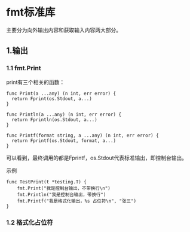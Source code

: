 # fmt标准库
主要分为向外输出内容和获取输入内容两大部分。

## 1.输出
### 1.1 fmt.Print
print有三个相关的函数：
```
func Print(a ...any) (n int, err error) {
  return Fprint(os.Stdout, a...)
}

func Println(a ...any) (n int, err error) {
  return Fprintln(os.Stdout, a...)
}

func Printf(format string, a ...any) (n int, err error) {
  return Fprintf(os.Stdout, format, a...)
}
```
可以看到，最终调用的都是Fprintf，os.Stdout代表标准输出，即控制台输出。

示例
```
func TestPrint(t *testing.T) {
	fmt.Print("我是控制台输出，不带换行\n")
	fmt.Println("我是控制台输出，带换行")
	fmt.Printf("我是格式化输出，%s 占位符\n", "张三")
}
```

### 1.2 格式化占位符


